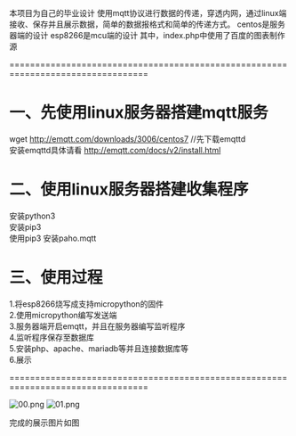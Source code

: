 本项目为自己的毕业设计
使用mqtt协议进行数据的传递，穿透内网，通过linux端接收、保存并且展示数据，简单的数据报格式和简单的传递方式。
centos是服务器端的设计
esp8266是mcu端的设计
其中，index.php中使用了百度的图表制作源



=================================================================================
# 一、先使用linux服务器搭建mqtt服务 #

wget http://emqtt.com/downloads/3006/centos7  //先下载emqttd   
安装emqttd具体请看 http://emqtt.com/docs/v2/install.html  

# 二、使用linux服务器搭建收集程序 #

安装python3  
安装pip3  
使用pip3 安装paho.mqtt  

# 三、使用过程 #

1.将esp8266烧写成支持micropython的固件  
2.使用micropython编写发送端  
3.服务器端开启emqtt，并且在服务器编写监听程序  
4.监听程序保存至数据库  
5.安装php、apache、mariadb等并且连接数据库等  
6.展示  

  
=================================================================================
  
  
![00.png](https://i.loli.net/2018/11/01/5bda921355445.png)
![01.png](https://i.loli.net/2018/11/01/5bda92384dd89.png)


完成的展示图片如图
